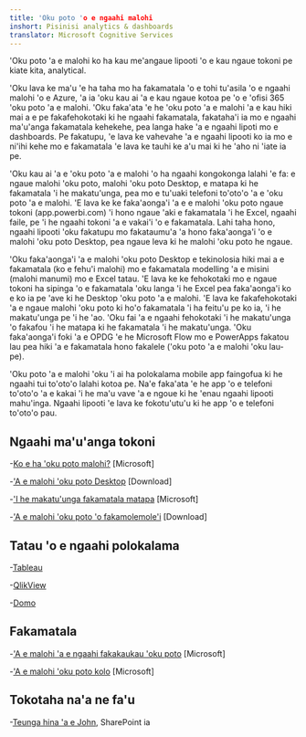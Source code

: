 ```yaml
---
title: 'Oku poto 'o e ngaahi malohi
inshort: Pisinisi analytics & dashboards
translator: Microsoft Cognitive Services
---
```


'Oku poto 'a e malohi ko ha kau me'angaue lipooti 'o e kau ngaue tokoni pe kiate kita, analytical.

'Oku lava ke ma'u 'e ha taha mo ha fakamatala 'o e tohi tu'asila 'o e ngaahi malohi 'o e Azure, 'a ia 'oku kau ai 'a e kau ngaue kotoa pe 'o e 'ofisi 365 'oku poto 'a e malohi. 'Oku faka'ata 'e he 'oku poto 'a e malohi 'a e kau hiki mai a e pe fakafehokotaki ki he ngaahi fakamatala, fakataha'i ia mo e ngaahi ma'u'anga fakamatala kehekehe, pea langa hake 'a e ngaahi lipoti mo e dashboards. Pe fakatupu, 'e lava ke vahevahe 'a e ngaahi lipooti ko ia mo e ni'ihi kehe mo e fakamatala 'e lava ke tauhi ke a'u mai ki he 'aho ni 'iate ia pe.  

'Oku kau ai 'a e 'oku poto 'a e malohi 'o ha ngaahi kongokonga lalahi 'e fa: e ngaue malohi 'oku poto, malohi 'oku poto Desktop, e matapa ki he fakamatala 'i he makatu'unga, pea mo e tu'uaki telefoni to'oto'o 'a e 'oku poto 'a e malohi. 'E lava ke ke faka'aonga'i 'a e e malohi 'oku poto ngaue tokoni (app.powerbi.com) 'i hono ngaue 'aki e fakamatala 'i he Excel, ngaahi faile, pe 'i he ngaahi tokoni 'a e vakai'i 'o e fakamatala. Lahi taha hono, ngaahi lipooti 'oku fakatupu mo fakataumu'a 'a hono faka'aonga'i 'o e malohi 'oku poto Desktop, pea ngaue leva ki he malohi 'oku poto he ngaue. 

'Oku faka'aonga'i 'a e malohi 'oku poto Desktop e tekinolosia hiki mai a e fakamatala (ko e fehu'i malohi) mo e fakamatala modelling 'a e misini (malohi manumi) mo e Excel tatau. 'E lava ke ke fehokotaki mo e ngaue tokoni ha sipinga 'o e fakamatala 'oku langa 'i he Excel pea faka'aonga'i ko e ko ia pe 'ave ki he Desktop 'oku poto 'a e malohi. 
'E lava ke fakafehokotaki 'a e ngaue malohi 'oku poto ki ho'o fakamatala 'i ha feitu'u pe ko ia, 'i he makatu'unga pe 'i he 'ao. 'Oku fai 'a e ngaahi fehokotaki 'i he makatu'unga 'o fakafou 'i he matapa ki he fakamatala 'i he makatu'unga. 'Oku faka'aonga'i foki 'a e OPDG 'e he Microsoft Flow mo e PowerApps fakatou lau pea hiki 'a e fakamatala hono fakalele ('oku poto 'a e malohi 'oku lau-pe). 

'Oku poto 'a e malohi 'oku 'i ai ha polokalama mobile app faingofua ki he ngaahi tui to'oto'o lalahi kotoa pe. Na'e faka'ata 'e he app 'o e telefoni to'oto'o 'a e kakai 'i he ma'u vave 'a e ngoue ki he 'enau ngaahi lipooti mahu'inga. Ngaahi lipooti 'e lava ke fokotu'utu'u ki he app 'o e telefoni to'oto'o pau.


Ngaahi ma'u'anga tokoni
---------

-[Ko e ha 'oku poto malohi?](https://powerbi.microsoft.com/en-us/)
    \[Microsoft\]

-['A e malohi 'oku poto Desktop](https://powerbi.microsoft.com/en-us/desktop/)
    \[Download\]

-['I he makatu'unga fakamatala matapa](https://docs.microsoft.com/en-us/power-bi/service-gateway-onprem)
    \[Microsoft\]

-['A e malohi 'oku poto 'o fakamolemole'i](https://powerbi.microsoft.com/en-us/blog/)
    \[Download\]

Tatau 'o e ngaahi polokalama
--------------------

-[Tableau](https://www.tableau.com/)

-[QlikView](http://global.qlik.com/)

-[Domo](https://www.domo.com/)

Fakamatala
---------

-['A e malohi 'a e ngaahi fakakaukau 'oku poto](https://ideas.powerbi.com/forums/265200-power-bi-ideas)
    \[Microsoft\]

-['A e malohi 'oku poto kolo](http://community.powerbi.com/)
    \[Microsoft\]

Tokotaha na'a ne fa'u
---------

-[Teunga hina 'a e John](https://twitter.com/diverdown1964), SharePoint ia

